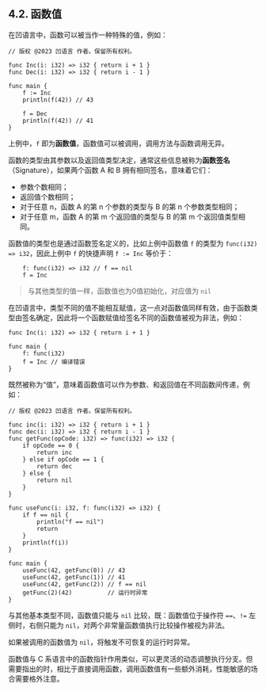 ## 4.2. 函数值

在凹语言中，函数可以被当作一种特殊的值，例如：
```wa
// 版权 @2023 凹语言 作者。保留所有权利。

func Inc(i: i32) => i32 { return i + 1 }
func Dec(i: i32) => i32 { return i - 1 }

func main {
    f := Inc
    println(f(42)) // 43

    f = Dec
    println(f(42)) // 41
}
```

上例中，`f` 即为**函数值**，函数值可以被调用，调用方法与函数调用无异。

函数的类型由其参数以及返回值类型决定，通常这些信息被称为**函数签名**（Signature），如果两个函数 A 和 B 拥有相同签名，意味着它们：
- 参数个数相同；
- 返回值个数相同；
- 对于任意 n，函数 A 的第 n 个参数的类型与 B 的第 n 个参数类型相同；
- 对于任意 m，函数 A 的第 m 个返回值的类型与 B 的第 m 个返回值类型相同。

函数值的类型也是通过函数签名定义的，比如上例中函数值 `f` 的类型为 `func(i32) => i32`，因此上例中 `f` 的快捷声明 `f := Inc` 等价于：
```wa
    f: func(i32) => i32 // f == nil
    f = Inc
```

> 与其他类型的值一样，函数值也为0值初始化，对应值为 `nil`

在凹语言中，类型不同的值不能相互赋值，这一点对函数值同样有效，由于函数类型由签名确定，因此将一个函数赋值给签名不同的函数值被视为非法，例如：
```wa
func Inc(i: i32) => i32 { return i + 1 }

func main {
    f: func(i32)
    f = Inc // 编译错误
}
```

既然被称为“值”，意味着函数值可以作为参数、和返回值在不同函数间传递，例如：
```wa
// 版权 @2023 凹语言 作者。保留所有权利。

func inc(i: i32) => i32 { return i + 1 }
func dec(i: i32) => i32 { return i - 1 }
func getFunc(opCode: i32) => func(i32) => i32 {
    if opCode == 0 {
        return inc
    } else if opCode == 1 {
        return dec
    } else {
        return nil
    }
}

func useFunc(i: i32, f: func(i32) => i32) {
    if f == nil {
        println("f == nil")
        return
    }
    println(f(i))
}

func main {
    useFunc(42, getFunc(0)) // 43
    useFunc(42, getFunc(1)) // 41
    useFunc(42, getFunc(2)) // f == nil
    getFunc(2)(42)          // 运行时异常
}
```

与其他基本类型不同，函数值只能与 `nil` 比较，既：函数值位于操作符 `==`、`!=` 左侧时，右侧只能为 `nil`，对两个非常量函数值执行比较操作被视为非法。

如果被调用的函数值为 `nil`，将触发不可恢复的运行时异常。

函数值与 C 系语言中的函数指针作用类似，可以更灵活的动态调整执行分支。但需要指出的时，相比于直接调用函数，调用函数值有一些额外消耗，性能敏感的场合需要格外注意。